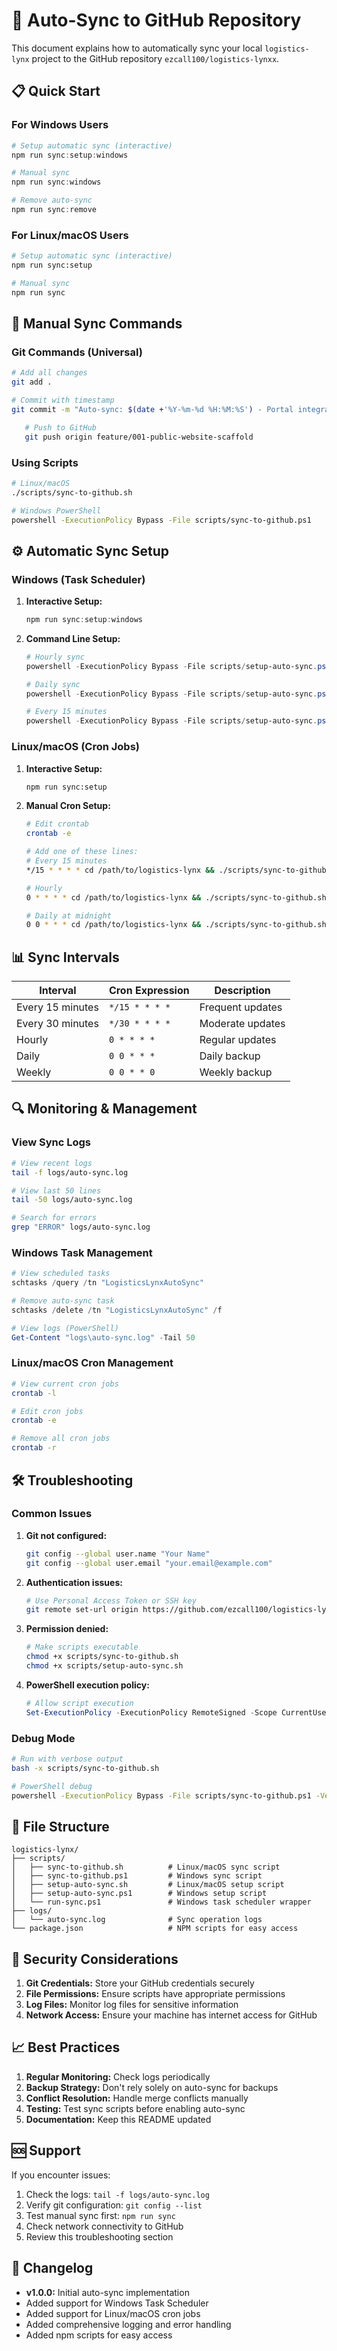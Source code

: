 # 🚀 Auto-Sync to GitHub Repository

This document explains how to automatically sync your local `logistics-lynx` project to the GitHub repository `ezcall100/logistics-lynxx`.

## 📋 Quick Start

### For Windows Users
```powershell
# Setup automatic sync (interactive)
npm run sync:setup:windows

# Manual sync
npm run sync:windows

# Remove auto-sync
npm run sync:remove
```

### For Linux/macOS Users
```bash
# Setup automatic sync (interactive)
npm run sync:setup

# Manual sync
npm run sync
```

## 🔧 Manual Sync Commands

### Git Commands (Universal)
```bash
# Add all changes
git add .

# Commit with timestamp
git commit -m "Auto-sync: $(date +'%Y-%m-%d %H:%M:%S') - Portal integration updates"

   # Push to GitHub
   git push origin feature/001-public-website-scaffold
```

### Using Scripts
```bash
# Linux/macOS
./scripts/sync-to-github.sh

# Windows PowerShell
powershell -ExecutionPolicy Bypass -File scripts/sync-to-github.ps1
```

## ⚙️ Automatic Sync Setup

### Windows (Task Scheduler)
1. **Interactive Setup:**
   ```powershell
   npm run sync:setup:windows
   ```

2. **Command Line Setup:**
   ```powershell
   # Hourly sync
   powershell -ExecutionPolicy Bypass -File scripts/setup-auto-sync.ps1 -Interval hourly
   
   # Daily sync
   powershell -ExecutionPolicy Bypass -File scripts/setup-auto-sync.ps1 -Interval daily
   
   # Every 15 minutes
   powershell -ExecutionPolicy Bypass -File scripts/setup-auto-sync.ps1 -Interval every-15-min
   ```

### Linux/macOS (Cron Jobs)
1. **Interactive Setup:**
   ```bash
   npm run sync:setup
   ```

2. **Manual Cron Setup:**
   ```bash
   # Edit crontab
   crontab -e
   
   # Add one of these lines:
   # Every 15 minutes
   */15 * * * * cd /path/to/logistics-lynx && ./scripts/sync-to-github.sh >> logs/auto-sync.log 2>&1
   
   # Hourly
   0 * * * * cd /path/to/logistics-lynx && ./scripts/sync-to-github.sh >> logs/auto-sync.log 2>&1
   
   # Daily at midnight
   0 0 * * * cd /path/to/logistics-lynx && ./scripts/sync-to-github.sh >> logs/auto-sync.log 2>&1
   ```

## 📊 Sync Intervals

| Interval | Cron Expression | Description |
|----------|----------------|-------------|
| Every 15 minutes | `*/15 * * * *` | Frequent updates |
| Every 30 minutes | `*/30 * * * *` | Moderate updates |
| Hourly | `0 * * * *` | Regular updates |
| Daily | `0 0 * * *` | Daily backup |
| Weekly | `0 0 * * 0` | Weekly backup |

## 🔍 Monitoring & Management

### View Sync Logs
```bash
# View recent logs
tail -f logs/auto-sync.log

# View last 50 lines
tail -50 logs/auto-sync.log

# Search for errors
grep "ERROR" logs/auto-sync.log
```

### Windows Task Management
```powershell
# View scheduled tasks
schtasks /query /tn "LogisticsLynxAutoSync"

# Remove auto-sync task
schtasks /delete /tn "LogisticsLynxAutoSync" /f

# View logs (PowerShell)
Get-Content "logs\auto-sync.log" -Tail 50
```

### Linux/macOS Cron Management
```bash
# View current cron jobs
crontab -l

# Edit cron jobs
crontab -e

# Remove all cron jobs
crontab -r
```

## 🛠️ Troubleshooting

### Common Issues

1. **Git not configured:**
   ```bash
   git config --global user.name "Your Name"
   git config --global user.email "your.email@example.com"
   ```

2. **Authentication issues:**
   ```bash
   # Use Personal Access Token or SSH key
   git remote set-url origin https://github.com/ezcall100/logistics-lynx.git
   ```

3. **Permission denied:**
   ```bash
   # Make scripts executable
   chmod +x scripts/sync-to-github.sh
   chmod +x scripts/setup-auto-sync.sh
   ```

4. **PowerShell execution policy:**
   ```powershell
   # Allow script execution
   Set-ExecutionPolicy -ExecutionPolicy RemoteSigned -Scope CurrentUser
   ```

### Debug Mode
```bash
# Run with verbose output
bash -x scripts/sync-to-github.sh

# PowerShell debug
powershell -ExecutionPolicy Bypass -File scripts/sync-to-github.ps1 -Verbose
```

## 📁 File Structure

```
logistics-lynx/
├── scripts/
│   ├── sync-to-github.sh          # Linux/macOS sync script
│   ├── sync-to-github.ps1         # Windows sync script
│   ├── setup-auto-sync.sh         # Linux/macOS setup script
│   ├── setup-auto-sync.ps1        # Windows setup script
│   └── run-sync.ps1               # Windows task scheduler wrapper
├── logs/
│   └── auto-sync.log              # Sync operation logs
└── package.json                   # NPM scripts for easy access
```

## 🔐 Security Considerations

1. **Git Credentials:** Store your GitHub credentials securely
2. **File Permissions:** Ensure scripts have appropriate permissions
3. **Log Files:** Monitor log files for sensitive information
4. **Network Access:** Ensure your machine has internet access for GitHub

## 📈 Best Practices

1. **Regular Monitoring:** Check logs periodically
2. **Backup Strategy:** Don't rely solely on auto-sync for backups
3. **Conflict Resolution:** Handle merge conflicts manually
4. **Testing:** Test sync scripts before enabling auto-sync
5. **Documentation:** Keep this README updated

## 🆘 Support

If you encounter issues:

1. Check the logs: `tail -f logs/auto-sync.log`
2. Verify git configuration: `git config --list`
3. Test manual sync first: `npm run sync`
4. Check network connectivity to GitHub
5. Review this troubleshooting section

## 📝 Changelog

- **v1.0.0:** Initial auto-sync implementation
- Added support for Windows Task Scheduler
- Added support for Linux/macOS cron jobs
- Added comprehensive logging and error handling
- Added npm scripts for easy access
